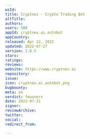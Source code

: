 ```yaml
---
wsId: 
title: Cryptnex - Crypto Trading Bot
altTitle: 
authors: 
users: 500
appId: cryptnex.ai.autobot
appCountry: 
released: Apr 12, 2022
updated: 2022-07-27
version: 3.8.5
stars: 
ratings: 
reviews: 
website: https://www.cryptnex.ai
repository: 
issue: 
icon: cryptnex.ai.autobot.png
bugbounty: 
meta: ok
verdict: fewusers
date: 2022-07-31
signer: 
reviewArchive: 
twitter: 
social: 
redirect_from: 

---
```


